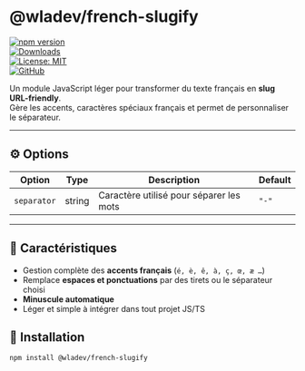# @wladev/french-slugify

[![npm version](https://img.shields.io/npm/v/@wladev/french-slugify.svg)](https://www.npmjs.com/package/@wladev/french-slugify)  
[![Downloads](https://img.shields.io/npm/dt/@wladev/french-slugify.svg)](https://www.npmjs.com/package/@wladev/french-slugify)  
[![License: MIT](https://img.shields.io/badge/License-MIT-green.svg)](LICENSE)  
[![GitHub](https://img.shields.io/badge/GitHub-Repo-blue)](https://github.com/wladev/french-slugify)

Un module JavaScript léger pour transformer du texte français en **slug URL-friendly**.  
Gère les accents, caractères spéciaux français et permet de personnaliser le séparateur.

---

## ⚙️ Options

| Option       | Type   | Description                        | Default |
|-------------|--------|------------------------------------|---------|
| `separator` | string | Caractère utilisé pour séparer les mots | `"-"`   |

---

## 🔧 Caractéristiques

- Gestion complète des **accents français** (`é, è, ê, à, ç, œ, æ …`)  
- Remplace **espaces et ponctuations** par des tirets ou le séparateur choisi  
- **Minuscule automatique**  
- Léger et simple à intégrer dans tout projet JS/TS


## 🚀 Installation

```bash
npm install @wladev/french-slugify
